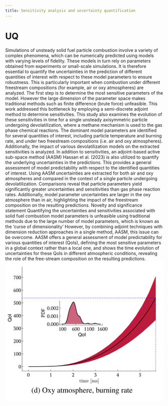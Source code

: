 ```yaml
---
title: Sensitivity analysis and uncertainty quantification
---
```


# UQ
Simulations of unsteady solid fuel particle combustion involve a variety of complex phenomena, which can be numerically predicted using models with varying levels of fidelity. These models in turn rely on parameters obtained from experiments or small-scale simulations. It is therefore essential to quantify the uncertainties in the prediction of different quantities of interest with respect to these model parameters to ensure robustness. This is particularly important when combustion under different freestream compositions (for example, air or oxy atmospheres) are analyzed. The first step is to determine the most sensitive parameters of the model. However the large dimension of the parameter space makes traditional methods such as finite difference (brute force) unfeasible. This work addressed this bottleneck by employing a semi-discrete adjoint method to determine sensitivities. This study also examines the evolution of these sensitivities in time for a single unsteady axisymmetric particle undergoing devolatilization, where a methane mechanism is used to the gas phase chemical reactions. The dominant model parameters are identified for several quantities of interest, including particle temperature and burning rate, and under two freestream compositions (i.e. air and oxy atmospheres). Additionally, the impact of various devolatilization models on the extracted sensitivities is analyzed. In addition to sensitivities, an adjoint-based active sub-space method (AASM) Hassan et al. (2023) is also utilized to quantify the underlying uncertainties in the predictions. This provides a general assessment of model predictability with respect to the identified quantities of interest. Using AASM uncertainties are extracted for both air and oxy atmospheres and compared in the context of a single particle undergoing devolatilization. Comparisons reveal that particle parameters yield significantly greater uncertainties and sensitivities than gas phase reaction rates. Additionally, model parameter uncertainties are larger in the oxy atmosphere than in air, highlighting the impact of the freestream composition on the resulting predictions. Novelty and significance statement Quantifying the uncertainties and sensitivities associated with solid fuel combustion model parameters is unfeasible using traditional methods due to the large number of model parameters, which is known as the ‘curse of dimensionality’ However, by combining adjoint techniques with dimension reduction approaches in a single method, AASM, this issue can be overcome. AASM offers a general assessment of model predictability for various quantities of interest (QoIs), defining the most sensitive parameters in a global context rather than a local one, and shows the time evolution of uncertainties for these QoIs in different atmospheric conditions, revealing the role of the free-stream composition on the resulting predictions.
![Uncertainty quantification](UQ.png "UQ")







